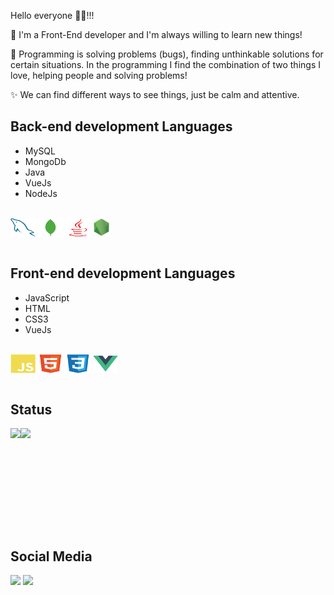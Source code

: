 Hello everyone 👋🏾!!!

📘 I'm a Front-End developer and I'm always willing to learn new things! 

📕 Programming is solving problems (bugs), finding unthinkable solutions for certain situations. In the programming I find the combination of two things I love, helping people and solving problems!

✨ We can find different ways to see things, just be calm and attentive. 

## Back-end development Languages 
- MySQL
- MongoDb 
- Java 
- VueJs 
- NodeJs 

<div style="display: inline_block"><br>
  <img align="center" alt="Gabriel-MySQL" height="30" width="40" src="https://raw.githubusercontent.com/devicons/devicon/master/icons/mysql/mysql-plain.svg">
  <img align="center" alt="Gabriel-MongoDb" height="30" width="40" src="https://raw.githubusercontent.com/devicons/devicon/master/icons/mongodb/mongodb-plain.svg">
  <img align="center" alt="Gabriel-Java" height="30" width="40" src="https://raw.githubusercontent.com/devicons/devicon/master/icons/java/java-plain.svg">
  <img align="center" alt="Gabriel-NodeJs" height="27" width="27" src="https://raw.githubusercontent.com/github/explore/80688e429a7d4ef2fca1e82350fe8e3517d3494d/topics/nodejs/nodejs.png">
  </div>
<br>

## Front-end development Languages
- JavaScript 
- HTML
- CSS3
- VueJs
<div style="display: inline_block"><br>
  <img align="center" alt="Gabriel-Js" height="30" width="40" src="https://raw.githubusercontent.com/devicons/devicon/master/icons/javascript/javascript-plain.svg">
  <img align="center" alt="Gabriel-HTML" height="30" width="40" src="https://raw.githubusercontent.com/devicons/devicon/master/icons/html5/html5-original.svg">
  <img align="center" alt="Gabriel-CSS" height="30" width="40" src="https://raw.githubusercontent.com/devicons/devicon/master/icons/css3/css3-original.svg">
  <img align="center" alt="Gabriel-VueJs" height="30" width="40" src="https://raw.githubusercontent.com/devicons/devicon/master/icons/vuejs/vuejs-original.svg">
  </div>
<br>

## Status
<div style="display:flex;flex-wrap:no-wrap;">
<img height="163em" src="https://github-readme-stats.vercel.app/api?username=Kuruegane&show_icons=true&theme=midnight-purple&include_all_commits=true&count_private=true"/>
 <img height="163em" src="https://github-readme-stats.vercel.app/api/top-langs/?username=Kuruegane&layout=compact&langs_count=8&theme=midnight-purple"/>
</div>



## Social Media
<div>
  <a href = "mailto: ghfb145@gmail.com"><img src="https://img.shields.io/badge/-Gmail-%23EA4335?style=for-the-badge&logo=gmail&logoColor=white" target="_blank"></a>
  <a href="https://www.linkedin.com/in/gabrielhfbatista/" target="_blank"><img src="https://img.shields.io/badge/-LinkedIn-%230077B5?style=for-the-badge&logo=linkedin&logoColor=white" target="_blank"></a>
</div>

